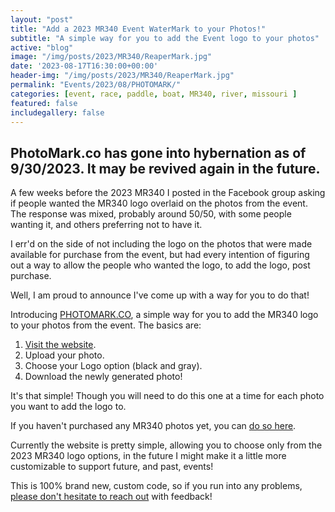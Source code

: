 ```yaml
---
layout: "post"
title: "Add a 2023 MR340 Event WaterMark to your Photos!"
subtitle: "A simple way for you to add the Event logo to your photos"
active: "blog"
image: "/img/posts/2023/MR340/ReaperMark.jpg"
date: '2023-08-17T16:30:00+00:00'
header-img: "/img/posts/2023/MR340/ReaperMark.jpg"
permalink: "Events/2023/08/PHOTOMARK/"
categories: [event, race, paddle, boat, MR340, river, missouri ]
featured: false
includegallery: false
---
```

## PhotoMark.co has gone into hybernation as of 9/30/2023. It may be revived again in the future.

A few weeks before the 2023 MR340 I posted in the Facebook group asking if people wanted the MR340 logo overlaid on the photos from the event. The response was mixed, probably around 50/50, with some people wanting it, and others preferring not to have it.

I err'd on the side of not including the logo on the photos that were made available for purchase from the event, but had every intention of figuring out a way to allow the people who wanted the logo, to add the logo, post purchase.


Well, I am proud to announce I've come up with a way for you to do that! 

Introducing [PHOTOMARK.CO](/), a simple way for you to add the MR340 logo to your photos from the event. The basics are:

1. [Visit the website](/photomark).
2. Upload your photo. 
3. Choose your Logo option (black and gray).
4. Download the newly generated photo!

It's that simple! Though you will need to do this one at a time for each photo you want to add the logo to.

If you haven't purchased any MR340 photos yet, you can [do so here](https://photos.rainbowmarks.com/2023/Watersports/MR340).

Currently the website is pretty simple, allowing you to choose only from the 2023 MR340 logo options, in the future I might make it a little more customizable to support future, and past, events! 

This is 100% brand new, custom code, so if you run into any problems, [please don't hesitate to reach out](https://cjh.am/rbmcontact) with feedback!
